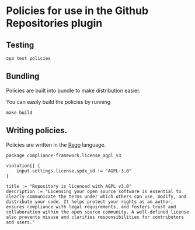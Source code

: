 # Policies for use in the Github Repositories plugin

## Testing

```shell
opa test policies
```

## Bundling

Policies are built into bundle to make distribution easier.

You can easily build the policies by running

```shell
make build
```

## Writing policies.

Policies are written in the [Rego](https://www.openpolicyagent.org/docs/latest/policy-language/) language.

```rego
package compliance-framework.license_agpl_v3

violation[] {
	input.settings.license.spdx_id != "AGPL-3.0"
}

title := "Repository is licenced with AGPL v3.0"
description := "Licensing your open source software is essential to clearly communicate the terms under which others can use, modify, and distribute your code. It helps protect your rights as an author, ensures compliance with legal requirements, and fosters trust and collaboration within the open source community. A well-defined license also prevents misuse and clarifies responsibilities for contributors and users."
```
